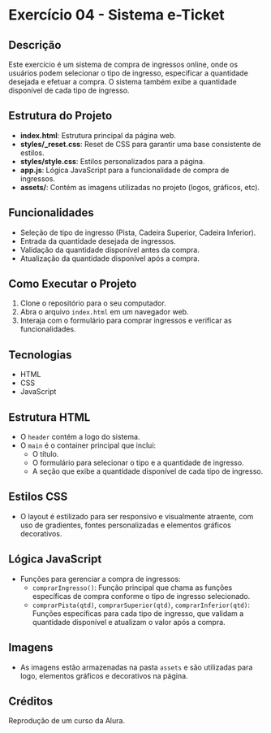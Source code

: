 # Exercício 04 - Sistema e-Ticket

## Descrição
Este exercício é um sistema de compra de ingressos online, onde os usuários podem selecionar o tipo de ingresso, especificar a quantidade desejada e efetuar a compra. O sistema também exibe a quantidade disponível de cada tipo de ingresso. 

## Estrutura do Projeto
- **index.html**: Estrutura principal da página web.
- **styles/_reset.css**: Reset de CSS para garantir uma base consistente de estilos.
- **styles/style.css**: Estilos personalizados para a página.
- **app.js**: Lógica JavaScript para a funcionalidade de compra de ingressos.
- **assets/**: Contém as imagens utilizadas no projeto (logos, gráficos, etc).

## Funcionalidades
- Seleção de tipo de ingresso (Pista, Cadeira Superior, Cadeira Inferior).
- Entrada da quantidade desejada de ingressos.
- Validação da quantidade disponível antes da compra.
- Atualização da quantidade disponível após a compra.

## Como Executar o Projeto
1. Clone o repositório para o seu computador.
2. Abra o arquivo `index.html` em um navegador web.
3. Interaja com o formulário para comprar ingressos e verificar as funcionalidades.

## Tecnologias
- HTML
- CSS
- JavaScript

## Estrutura HTML
- O `header` contém a logo do sistema.
- O `main` é o container principal que inclui:
  - O título.
  - O formulário para selecionar o tipo e a quantidade de ingresso.
  - A seção que exibe a quantidade disponível de cada tipo de ingresso.

## Estilos CSS
- O layout é estilizado para ser responsivo e visualmente atraente, com uso de gradientes, fontes personalizadas e elementos gráficos decorativos.

## Lógica JavaScript
- Funções para gerenciar a compra de ingressos:
  - `comprarIngresso()`: Função principal que chama as funções específicas de compra conforme o tipo de ingresso selecionado.
  - `comprarPista(qtd)`, `comprarSuperior(qtd)`, `comprarInferior(qtd)`: Funções específicas para cada tipo de ingresso, que validam a quantidade disponível e atualizam o valor após a compra.

## Imagens
- As imagens estão armazenadas na pasta `assets` e são utilizadas para logo, elementos gráficos e decorativos na página.

## Créditos
Reprodução de um curso da Alura.
